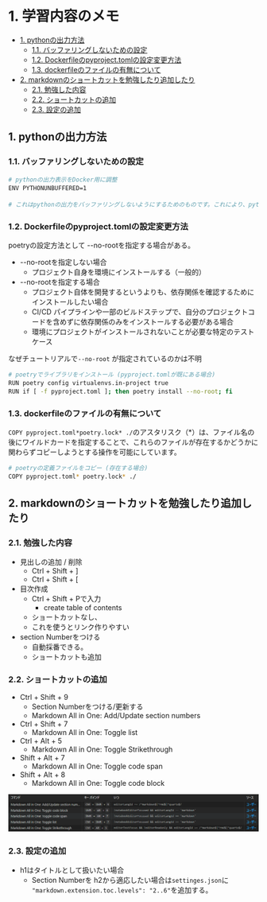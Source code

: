 # 1. 学習内容のメモ

- [1. pythonの出力方法](#1-pythonの出力方法)
  - [1.1. バッファリングしないための設定](#11-バッファリングしないための設定)
  - [1.2. Dockerfileのpyproject.tomlの設定変更方法](#12-dockerfileのpyprojecttomlの設定変更方法)
  - [1.3. dockerfileのファイルの有無について](#13-dockerfileのファイルの有無について)
- [2. markdownのショートカットを勉強したり追加したり](#2-markdownのショートカットを勉強したり追加したり)
  - [2.1. 勉強した内容](#21-勉強した内容)
  - [2.2. ショートカットの追加](#22-ショートカットの追加)
  - [2.3. 設定の追加](#23-設定の追加)

## 1. pythonの出力方法

### 1.1. バッファリングしないための設定

```bash
# pythonの出力表示をDocker用に調整
ENV PYTHONUNBUFFERED=1

# これはpythonの出力をバッファリングしないようにするためのものです。これにより、pythonの出力がすぐに表示されるようになります
```

### 1.2. Dockerfileのpyproject.tomlの設定変更方法

poetryの設定方法として --no-rootを指定する場合がある。

- --no-rootを指定しない場合
  - プロジェクト自身を環境にインストールする（一般的）
- --no-rootを指定する場合
  - プロジェクト自体を開発するというよりも、依存関係を確認するためにインストールしたい場合
  - CI/CD パイプラインや一部のビルドステップで、自分のプロジェクトコードを含めずに依存関係のみをインストールする必要がある場合
  - 環境にプロジェクトがインストールされないことが必要な特定のテストケース

なぜチュートリアルで`--no-root` が指定されているのかは不明

```bash
# poetryでライブラリをインストール (pyproject.tomlが既にある場合)
RUN poetry config virtualenvs.in-project true
RUN if [ -f pyproject.toml ]; then poetry install --no-root; fi
```

### 1.3. dockerfileのファイルの有無について

`COPY pyproject.toml*poetry.lock* ./`のアスタリスク（*）は、ファイル名の後にワイルドカードを指定することで、これらのファイルが存在するかどうかに関わらずコピーしようとする操作を可能にしています。

```bash
# poetryの定義ファイルをコピー (存在する場合)
COPY pyproject.toml* poetry.lock* ./
```

## 2. markdownのショートカットを勉強したり追加したり

### 2.1. 勉強した内容

- 見出しの追加 / 削除
  - Ctrl + Shift + ]
  - Ctrl + Shift + [
- 目次作成
  - Ctrl + Shift + Pで入力
    - create table of contents
  - ショートカットなし、
  - これを使うとリンク作りやすい
- section Numberをつける
  - 自動採番できる。
  - ショートカットも追加

### 2.2. ショートカットの追加

- Ctrl + Shift + 9
  - Section Numberをつける/更新する
  - Markdown All in One: Add/Update section numbers
- Ctrl + Shift + 7
  - Markdown All in One: Toggle list
- Ctrl + Alt + 5
  - Markdown All in One: Toggle Strikethrough
- Shift + Alt + 7
  - Markdown All in One: Toggle code span
- Shift + Alt + 8
  - Markdown All in One: Toggle code block

![ショートカット](ショートカット情報.png)

### 2.3. 設定の追加

- h1はタイトルとして扱いたい場合
  - Section Numberを h2から適応したい場合は`settinges.json`に `"markdown.extension.toc.levels": "2..6"`を追加する。
